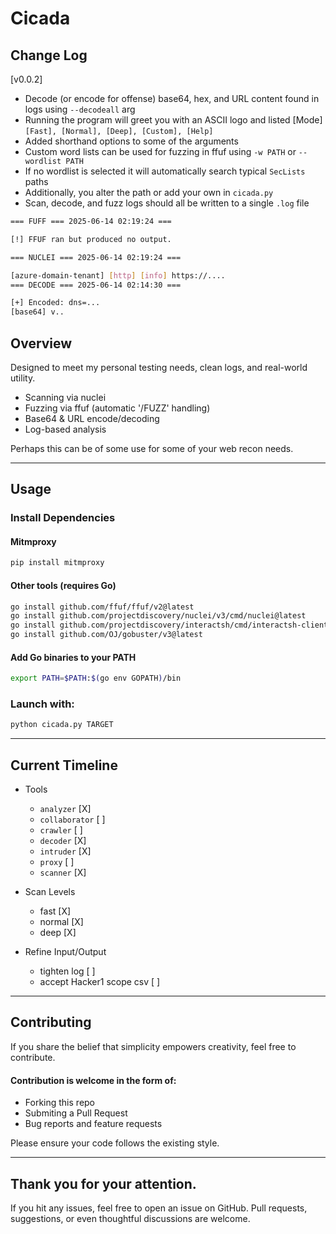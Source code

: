 # Cicada

## Change Log
[v0.0.2]

- Decode (or encode for offense) base64, hex, and URL content found in logs using `--decodeall` arg
- Running the program will greet you with an ASCII logo and listed [Mode] `[Fast], [Normal], [Deep], [Custom], [Help]`
- Added shorthand options to some of the arguments
- Custom word lists can be used for fuzzing in ffuf using `-w PATH` or `--wordlist PATH`
- If no wordlist is selected it will automatically search typical `SecLists` paths
- Additionally, you alter the path or add your own in `cicada.py`
- Scan, decode, and fuzz logs should all be written to a single `.log` file 
```bash
=== FUFF === 2025-06-14 02:19:24 ===

[!] FFUF ran but produced no output. 	

=== NUCLEI === 2025-06-14 02:19:24 ===

[azure-domain-tenant] [http] [info] https://....																																  
=== DECODE === 2025-06-14 02:14:30 ===                                                                           

[+] Encoded: dns=... 
[base64] v..
```

## Overview
Designed to meet my personal testing needs, clean logs, and real-world utility.

- Scanning via nuclei
- Fuzzing via ffuf (automatic '/FUZZ' handling)
- Base64 & URL encode/decoding
- Log-based analysis

Perhaps this can be of some use for some of your web recon needs.

---

## Usage
### Install Dependencies
#### Mitmproxy
```bash
pip install mitmproxy
```

#### Other tools (requires Go)
```bash
go install github.com/ffuf/ffuf/v2@latest
go install github.com/projectdiscovery/nuclei/v3/cmd/nuclei@latest
go install github.com/projectdiscovery/interactsh/cmd/interactsh-client@latest
go install github.com/OJ/gobuster/v3@latest
```

#### Add Go binaries to your PATH
```bash
export PATH=$PATH:$(go env GOPATH)/bin
```

### Launch with:
```bash
python cicada.py TARGET
```

---

## Current Timeline

- Tools
	- `analyzer`				[X]
	- `collaborator`			[ ]
	- `crawler`					[ ]
	- `decoder`					[X]
	- `intruder`				[X]
	- `proxy`					[ ]
	- `scanner`					[X]

- Scan Levels
	- fast						[X]
	- normal					[X]
	- deep						[X]

- Refine Input/Output
	- tighten log				[ ]
	- accept Hacker1 scope csv	[ ]

---

## Contributing

If you share the belief that simplicity empowers creativity, feel free to contribute.

#### Contribution is welcome in the form of:
- Forking this repo
- Submiting a Pull Request
- Bug reports and feature requests

Please ensure your code follows the existing style.

---

## Thank you for your attention.
If you hit any issues, feel free to open an issue on GitHub.
Pull requests, suggestions, or even thoughtful discussions are welcome.
